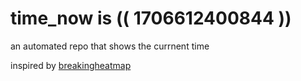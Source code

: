 # time_now is (( 1706612400844 ))

an automated repo that shows the currnent time

inspired by [breakingheatmap](https://github.com/breakingheatmap/breakingheatmap)